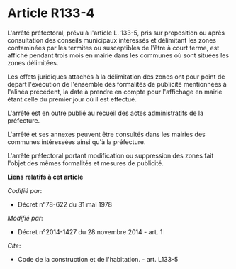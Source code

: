 # Article R133-4

L'arrêté préfectoral, prévu à l'article L. 133-5, pris sur proposition ou après consultation des conseils municipaux
intéressés et délimitant les zones contaminées par les termites ou susceptibles de l'être à court terme, est affiché pendant
trois mois en mairie dans les communes où sont situées les zones délimitées. 

Les effets juridiques attachés à la délimitation des zones ont pour point de départ l'exécution de l'ensemble des formalités
de publicité mentionnées à l'alinéa précédent, la date à prendre en compte pour l'affichage en mairie étant celle du premier
jour où il est effectué. 

L'arrêté est en outre publié au recueil des actes administratifs de la préfecture. 

L'arrêté et ses annexes peuvent être consultés dans les mairies des communes intéressées ainsi qu'à la préfecture. 

L'arrêté préfectoral portant modification ou suppression des zones fait l'objet des mêmes formalités et mesures de publicité.

**Liens relatifs à cet article**

_Codifié par_:

  - Décret n°78-622 du 31 mai 1978

_Modifié par_:

  - Décret n°2014-1427 du 28 novembre 2014 - art. 1

_Cite_:

  - Code de la construction et de l'habitation. - art. L133-5

